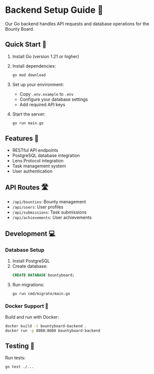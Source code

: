 # Backend Setup Guide 🔧

Our Go backend handles API requests and database operations for the Bounty Board.

## Quick Start 🚀

1. Install Go (version 1.21 or higher)

2. Install dependencies:
   ```bash
   go mod download
   ```

3. Set up your environment:
   - Copy `.env.example` to `.env`
   - Configure your database settings
   - Add required API keys

4. Start the server:
   ```bash
   go run main.go
   ```

## Features 🎯

- RESTful API endpoints
- PostgreSQL database integration
- Lens Protocol integration
- Task management system
- User authentication

## API Routes 🛣️

- `/api/bounties`: Bounty management
- `/api/users`: User profiles
- `/api/submissions`: Task submissions
- `/api/achievements`: User achievements

## Development 💻

### Database Setup

1. Install PostgreSQL
2. Create database:
   ```sql
   CREATE DATABASE bountyboard;
   ```
3. Run migrations:
   ```bash
   go run cmd/migrate/main.go
   ```

### Docker Support 🐳

Build and run with Docker:
```bash
docker build -t bountyboard-backend .
docker run -p 8080:8080 bountyboard-backend
```

## Testing 🧪

Run tests:
```bash
go test ./...
